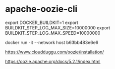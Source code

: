 # apache-oozie-cli

export DOCKER_BUILDKIT=1
export BUILDKIT_STEP_LOG_MAX_SIZE=10000000
export BUILDKIT_STEP_LOG_MAX_SPEED=10000000

docker run -it --network host  b63bb483e6e6


https://www.cloudduggu.com/oozie/installation/

https://oozie.apache.org/docs/5.2.1/index.html